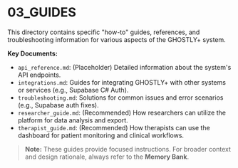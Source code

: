 # 03_GUIDES

This directory contains specific "how-to" guides, references, and troubleshooting information for various aspects of the GHOSTLY+ system.

**Key Documents:**
- `api_reference.md`: (Placeholder) Detailed information about the system's API endpoints.
- `integrations.md`: Guides for integrating GHOSTLY+ with other systems or services (e.g., Supabase C# Auth).
- `troubleshooting.md`: Solutions for common issues and error scenarios (e.g., Supabase auth fixes).
- `researcher_guide.md`: (Recommended) How researchers can utilize the platform for data analysis and export.
- `therapist_guide.md`: (Recommended) How therapists can use the dashboard for patient monitoring and clinical workflows.

> **Note:** These guides provide focused instructions. For broader context and design rationale, always refer to the **Memory Bank**. 